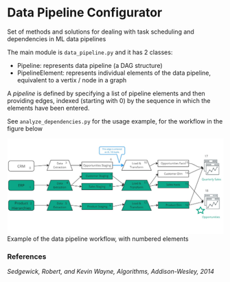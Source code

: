 # Data Pipeline Configurator  

Set of methods and solutions for dealing with task scheduling and dependencies in ML data pipelines

The main module is `data_pipeline.py` and it has 2 classes:

- Pipeline: represents data pipeline (a DAG structure)
- PipelineElement: represents individual elements of the data pipeline, equivalent to a vertix / node in a graph

A _pipeline_ is defined by specifying a list of pipeline elements and then providing edges, indexed (starting with 0) by the sequence in which the elements have been entered. 
  
See `analyze_dependencies.py` for the usage example, for the workflow in the figure below


![data pipeline graph example with numbered elements](/assets/images/Data%20Pipeline.jpg)
Example of the data pipeline workflow, with numbered elements



### References

_Sedgewick, Robert, and Kevin Wayne, Algorithms, Addison-Wesley, 2014_
